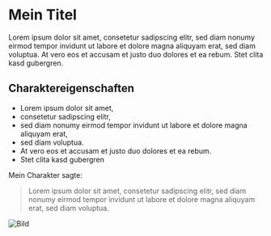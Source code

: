 # Mein Titel

Lorem ipsum dolor sit amet, consetetur sadipscing elitr, sed diam nonumy eirmod tempor invidunt ut labore et dolore magna aliquyam erat, sed diam voluptua. At vero eos et accusam et justo duo dolores et ea rebum. Stet clita kasd gubergren.
## Charaktereigenschaften

* Lorem ipsum dolor sit amet, 
* consetetur sadipscing elitr, 
* sed diam nonumy eirmod tempor invidunt ut labore et dolore magna aliquyam erat, 
* sed diam voluptua. 
* At vero eos et accusam et justo duo dolores et ea rebum. 
* Stet clita kasd gubergren

Mein Charakter sagte:
> Lorem ipsum dolor sit amet, consetetur sadipscing elitr, 
> sed diam nonumy eirmod tempor invidunt ut labore et dolore magna aliquyam erat,
> sed diam voluptua.

![Bild](<img src="https://margo-projekt.de/img/header0.png">)
